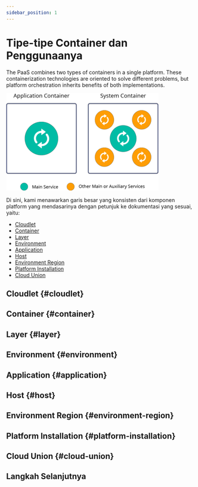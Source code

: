 ```yaml
---
sidebar_position: 1
---
```

# Tipe-tipe Container dan Penggunaanya
The PaaS combines two types of containers in a single platform. These containerization technologies are oriented to solve different problems, but platform orchestration inherits benefits of both implementations.

![application container system container](./img/01-application-container-system-container.png)

Di sini, kami menawarkan garis besar yang konsisten dari komponen platform yang mendasarinya dengan petunjuk ke dokumentasi yang sesuai, yaitu:
- [Cloudlet](#cloudlet)
- [Container](#container)
- [Layer](#layer)
- [Environment](#environment)
- [Application](#application)
- [Host](#host)
- [Environment Region](#environment-region)
- [Platform Installation](#platform-installation)
- [Cloud Union](#cloud-union)

## Cloudlet {#cloudlet} 

## Container {#container}

## Layer {#layer}

## Environment {#environment}

## Application {#application}

## Host {#host}

## Environment Region {#environment-region}

## Platform Installation {#platform-installation}

## Cloud Union {#cloud-union}

## Langkah Selanjutnya

